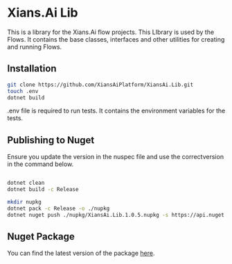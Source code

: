 # Xians.Ai Lib

This is a library for the Xians.Ai flow projects. This LIbrary is used by the Flows. It contains the base classes, interfaces and other utilities for creating and running Flows.

## Installation

```bash
git clone https://github.com/XiansAiPlatform/XiansAi.Lib.git
touch .env
dotnet build
```

.env file is required to run tests. It contains the environment variables for the tests.

## Publishing to Nuget

Ensure you update the version in the nuspec file and use the correctversion in the command below.

```bash

dotnet clean
dotnet build -c Release

mkdir nupkg
dotnet pack -c Release -o ./nupkg
dotnet nuget push ./nupkg/XiansAi.Lib.1.0.5.nupkg -s https://api.nuget.org/v3/index.json -k <your-api-key>
```

## Nuget Package

You can find the latest version of the package [here](https://www.nuget.org/packages/XiansAi.Lib/).

